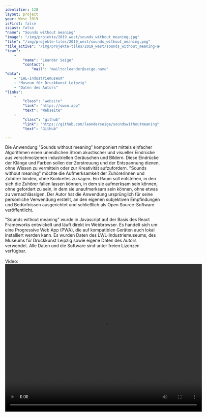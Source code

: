 ```yaml
---
identifier: 128
layout: project
year: West 2019
isFirst: false
isLast: false
"name": "Sounds without meaning"
"image": "/img/projekte/2019_west/sounds_without_meaning.jpg"
"tile": "/img/projekte-tiles/2019_west/sounds_without_meaning.png"
"tile_active": "/img/projekte-tiles/2019_west/sounds_without_meaning-active.png"
"team":
    -
        "name": "Leander Seige"
        "contact":
            "mail": "mailto:leander@seige.name"
"data":
    - "LWL-Industriemuseum"
    - "Museum für Druckkunst Leipzig"
    - "Daten des Autors"
"links":
    -
        "class": "website"
        "link": "https://swom.app"
        "text": "Webseite"
    -
        "class": "github"
        "link": "https://github.com/leanderseige/soundswithoutmeaning"
        "text": "GitHub"
           
---
```

Die Anwendung "Sounds without meaning" komponiert mittels einfacher Algorithmen einen unendlichen Strom akustischer und visueller Eindrücke aus verschmolzenen industriellen Geräuschen und Bildern. Diese Eindrücke der Klänge und Farben sollen der Zerstreuung und der Entspannung dienen, ohne Wissen zu vermitteln oder zur Kreativität aufzufordern. "Sounds without meaning" möchte die Aufmerksamkeit der Zuhörerinnen und Zuhörer binden, ohne Konkretes zu sagen. Ein Raum soll entstehen, in den sich die Zuhörer fallen lassen können, in dem sie aufmerksam sein können, ohne gefordert zu sein, in dem sie unaufmerksam sein können, ohne etwas zu vernachlässigen. Der Autor hat die Anwendung ursprünglich für seine persönliche Verwendung erstellt, an den eigenen subjektiven Empfindungen und Bedürfnissen ausgerichtet und schließlich als Open Source-Software veröffentlicht.

"Sounds without meaning" wurde in Javascript auf der Basis des React Frameworks entwickelt und läuft direkt im Webbrowser. Es handelt sich um eine Progressive Web App (PWA), die auf kompatiblen Geräten auch lokal installiert werden kann. Es wurden Daten des LWL-Industriemuseums, des Museums für Druckkunst Leipzig sowie eigene Daten des Autors verwendet. Alle Daten und die Software sind unter freien Lizenzen verfügbar.<br/><br/>
Video:<br/> 
<video width="640" height="480" controls="controls"> <source src="/projekte/2019_west/sounds_without_meaning.mp4" type="video/mp4"> <source src="/projekte/2019_west/sounds_without_meaning.ogg" type="video/ogg"> Ihr Browser unterstützt dieses Videoformat nicht. </video>